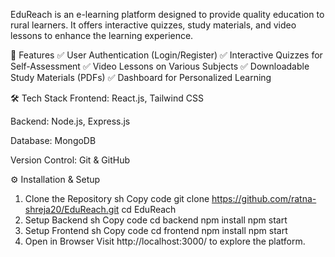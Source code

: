 EduReach is an e-learning platform designed to provide quality education to rural learners. It offers interactive quizzes, study materials, and video lessons to enhance the learning experience.

🚀 Features
✅ User Authentication (Login/Register)
✅ Interactive Quizzes for Self-Assessment
✅ Video Lessons on Various Subjects
✅ Downloadable Study Materials (PDFs)
✅ Dashboard for Personalized Learning

🛠 Tech Stack
Frontend: React.js, Tailwind CSS

Backend: Node.js, Express.js

Database: MongoDB

Version Control: Git & GitHub

⚙️ Installation & Setup
1. Clone the Repository
sh
Copy code
git clone https://github.com/ratna-shreja20/EduReach.git
cd EduReach
2. Setup Backend
sh
Copy code
cd backend
npm install
npm start
3. Setup Frontend
sh
Copy code
cd frontend
npm install
npm start
4. Open in Browser
Visit http://localhost:3000/ to explore the platform.
